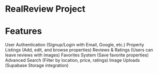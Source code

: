 # RealReview Project
# Features
User Authentication (Signup/Login with Email, Google, etc.)
Property Listings (Add, edit, and browse properties)
Reviews & Ratings (Users can leave reviews with images)
Favorites System (Save favorite properties)
Advanced Search (Filter by location, price, ratings)
Image Uploads (Supabase Storage integration)
